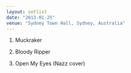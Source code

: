 ```yaml
---
layout: setlist
date: "2013-01-25"
venue: "Sydney Town Hall, Sydney, Australia"
---
```


 1. Muckraker

 2. Bloody Ripper

 3. Open My Eyes
    (Nazz cover)


